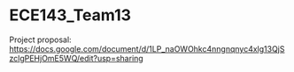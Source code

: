 # ECE143_Team13
Project proposal:
https://docs.google.com/document/d/1LP_naOWOhkc4nngnqnyc4xlg13QjSzclgPEHjOmE5WQ/edit?usp=sharing

